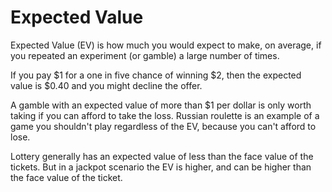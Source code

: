 # Expected Value

Expected Value (EV) is how much you would expect to make, on average, if you repeated an experiment (or gamble) a large number of times.

If you pay $1 for a one in five chance of winning $2, then the expected value is $0.40 and you might decline the offer.

A gamble with an expected value of more than $1 per dollar is only worth taking if you can afford to take the loss. Russian roulette is an example of a game you shouldn't play regardless of the EV, because you can't afford to lose.

Lottery generally has an expected value of less than the face value of the tickets. But in a jackpot scenario the EV is higher, and can be higher than the face value of the ticket.